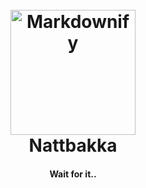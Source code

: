 
<h1 align="center">
  <br>
  <a><img src="https://i.postimg.cc/4x5KBcCD/image-2-1.png" alt="Markdownify" width="200"></a>
  <br>
  Nattbakka
  <br>
</h1>

<h4 align="center">Wait for it.. </h4>



